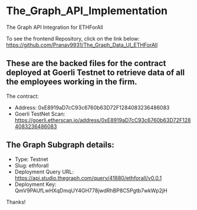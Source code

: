# The_Graph_API_Implementation
The Graph API Integration for ETHForAll

To see the frontend Repository, click on the link below:
https://github.com/Pranav9931/The_Graph_Data_UI_ETHForAll

## These are the backed files for the contract deployed at Goerli Testnet to retrieve data of all the employees working in the firm.

The contract:
- Address: 0xE8919aD7cC93c6760b63D72F1284083236486083
- Goerli TestNet Scan: https://goerli.etherscan.io/address/0xE8919aD7cC93c6760b63D72F1284083236486083

## The Graph Subgraph details:
- Type: Testnet
- Slug: ethforall
- Deployment Query URL: https://api.studio.thegraph.com/query/41880/ethforall/v0.0.1
- Deployment Key: QmV9PAUfLwHXqDmqUY4GH778jwdRhBP8C5Pgtb7wkWp2jH

Thanks!

